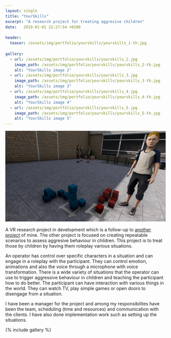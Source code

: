 ```yaml
---
layout: single
title: "YourSkills" 
excerpt: "A research project for treating aggresive children"
date:   2010-01-01 22:27:54 +0200

header:
  teaser: /assets/img/portfolio/yourskills/yourskills_1-th.jpg

gallery:
  - url: /assets/img/portfolio/yourskills/yourskills_2.jpg
    image_path: /assets/img/portfolio/yourskills/yourskills_2-th.jpg
    alt: "YourSkills image 2"
  - url: /assets/img/portfolio/yourskills/yourskills_3.jpg
    image_path: /assets/img/portfolio/yourskills/yourskills_3-th.jpg
    alt: "YourSkills image 3"
  - url: /assets/img/portfolio/yourskills/yourskills_4.jpg
    image_path: /assets/img/portfolio/yourskills/yourskills_4-th.jpg
    alt: "YourSkills image 4"
  - url: /assets/img/portfolio/yourskills/yourskills_5.jpg
    image_path: /assets/img/portfolio/yourskills/yourskills_5-th.jpg
    alt: "YourSkills image 5"
---
```


[![YourSkills header image](/assets/img/portfolio/yourskills/yourskills_1.jpg)](/assets/img/portfolio/yourskills/yourskills_1.jpg)

A VR research project in development which is a follow-up to [another project](/portfolio/tryspace) of mine. The other project is focused on creating repeatable scenarios to assess aggresive behaviour in children. This project is to treat those by children by having them roleplay various situations.

An operator has control over specific characters in a situation and can engage in a roleplay with the participant. They can control emotion, animations and also the voice through a microphone with voice transformation. There is a wide variety of situations that the operator can use to trigger aggressive behaviour in children and teaching the participant how to do better. The participant can have interaction with various things in the world. They can watch TV, play simple games or open doors to disengage from a situation. 

I have been a manager for the project and among my responsibilites have been the team, scheduling (time and resources) and communication with the clients. I have also done implementation work such as setting up the situations.

{% include gallery %}